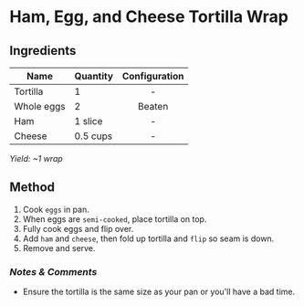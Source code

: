 # Ham, Egg, and Cheese Tortilla Wrap

## Ingredients

| Name       | Quantity | Configuration |
| ---------- | -------- | :-----------: |
| Tortilla   | 1        |       -       |
| Whole eggs | 2        |    Beaten     |
| Ham        | 1 slice  |       -       |
| Cheese     | 0.5 cups |       -       |

_Yield: ~1 wrap_

## Method

1. Cook `eggs` in pan.
1. When eggs are `semi-cooked`, place tortilla on top.
1. Fully cook eggs and flip over.
1. Add `ham` and `cheese`, then fold up tortilla and `flip` so seam is down.
1. Remove and serve.

### _Notes & Comments_

- Ensure the tortilla is the same size as your pan or you'll have a bad time.
